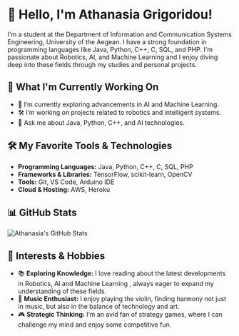 # 👋 Hello, I'm Athanasia Grigoridou!

I'm a student at the Department of Information and Communication Systems Engineering, University of the Aegean. I have a strong foundation in programming languages like Java, Python, C++, C, SQL, and PHP. I'm passionate about Robotics, AI, and Machine Learning and I enjoy diving deep into these fields through my studies and personal projects.

## 🚀 What I'm Currently Working On

- 🌱 I’m currently exploring advancements in AI and Machine Learning.
- 🛠️ I’m working on projects related to robotics and intelligent systems.
- 💬 Ask me about Java, Python, C++, and AI technologies.

## 🛠️ My Favorite Tools & Technologies

- **Programming Languages:** Java, Python, C++, C, SQL, PHP
- **Frameworks & Libraries:** TensorFlow, scikit-learn, OpenCV
- **Tools:** Git, VS Code, Arduino IDE
- **Cloud & Hosting:** AWS, Heroku

## 📊 GitHub Stats

![Athanasia's GitHub Stats](https://github-readme-stats.vercel.app/api?username=agrigoridou&show_icons=true&theme=radical)



## 🎯 Interests & Hobbies

- 📚 **Exploring Knowledge:** I love reading about the latest developments in Robotics, AI and Machine Learning , always eager to expand my understanding of these fields.
- 🎻 **Music Enthusiast:** I enjoy playing the violin, finding harmony not just in music, but also in the balance of technology and art.
- 🎮 **Strategic Thinking:** I’m an avid fan of strategy games, where I can challenge my mind and enjoy some competitive fun.
